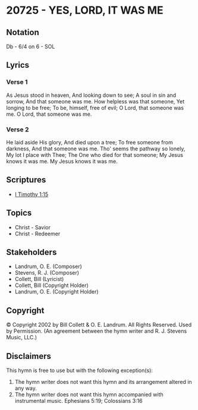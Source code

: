 # 20725 - YES, LORD, IT WAS ME

## Notation

Db - 6/4 on 6 - SOL

## Lyrics

### Verse 1

As Jesus stood in heaven, And looking down to see; A soul in sin and sorrow, And that someone was me. How helpless was that someone, Yet longing to be free; To be, himself, free of evil; O Lord, that someone was me. O Lord, that someone was me.

### Verse 2

He laid aside His glory, And died upon a tree; To free someone from darkness, And that someone was me. Tho' seems the pathway so lonely, My lot I place with Thee; The One who died for that someone; My Jesus knows it was me. My Jesus knows it was me.


## Scriptures

- [I Timothy 1:15](https://www.biblegateway.com/passage/?search=I%20Timothy%201%3A15)

## Topics

- Christ - Savior
- Christ - Redeemer

## Stakeholders

- Landrum, O. E. (Composer)
- Stevens, R. J. (Composer)
- Collett, Bill (Lyricist)
- Collett, Bill (Copyright Holder)
- Landrum, O. E. (Copyright Holder)

## Copyright

© Copyright 2002 by Bill Collett & O. E. Landrum. All Rights Reserved. Used by Permission.
(An agreement between the hymn writer and R. J. Stevens Music, LLC.)

## Disclaimers

This hymn is free to use but with the following exception(s):
1. The hymn writer does not want this hymn and its arrangement altered in any way.
2. The hymn writer does not want this hymn accompanied with instrumental music.
Ephesians 5:19; Colossians 3:16

